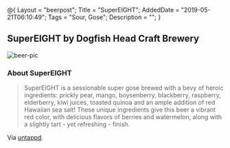 @{
 Layout = "beerpost";
 Title = "SuperEIGHT";
 AddedDate = "2019-05-21T06:10:49";
 Tags = "Sour, Gose";
 Description = "";
 }
 

## SuperEIGHT by Dogfish Head Craft Brewery

![beer-pic]

### About SuperEIGHT

> SuperEIGHT is a sessionable super gose brewed with a bevy of heroic ingredients: prickly pear, mango, boysenberry, blackberry, raspberry, elderberry, kiwi juices, toasted quinoa and an ample addition of red Hawaiian sea salt! These unique ingredients give this beer a vibrant red color, with delicious flavors of berries and watermelon, along with a slightly tart - yet refreshing - finish.

Via [untappd][untappd-url].

[untappd-url]: <https://untappd.com//b/dogfish-head-craft-brewery-supereight/2903270>
[beer-pic]: https://jasonpowley.com/assets/img/2019-05-21-supereight.jpeg "SuperEIGHT by Dogfish Head Craft Brewery"
